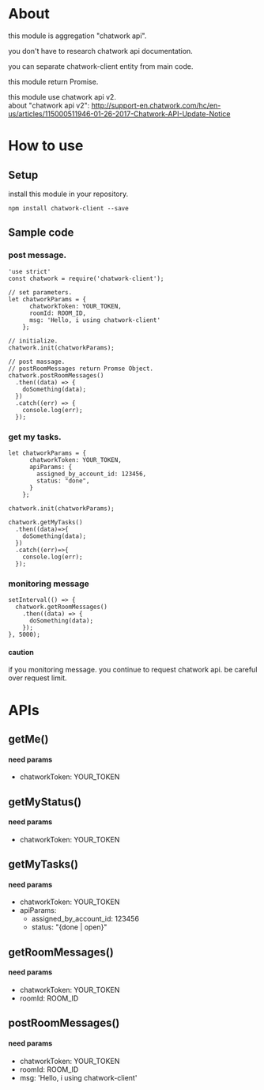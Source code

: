 # About
this module is aggregation "chatwork api".

you don't have to research chatwork api documentation.

you can separate chatwork-client entity from main code.

this module return Promise.

this module use chatwork api v2.  
about "chatwork api v2": http://support-en.chatwork.com/hc/en-us/articles/115000511946-01-26-2017-Chatwork-API-Update-Notice

# How to use

## Setup
install this module in your repository.

```npm install chatwork-client --save```

## Sample code
### post message.

```
'use strict'
const chatwork = require('chatwork-client');

// set parameters.
let chatworkParams = {
      chatworkToken: YOUR_TOKEN,
      roomId: ROOM_ID,
      msg: 'Hello, i using chatwork-client'
    };

// initialize.
chatwork.init(chatworkParams); 

// post massage.
// postRoomMessages return Promse Object.
chatwork.postRoomMessages()
  .then((data) => {
    doSomething(data);
  })
  .catch((err) => {
    console.log(err);
  });
```

### get my tasks.

```
let chatworkParams = {
      chatworkToken: YOUR_TOKEN,
      apiParams: {
        assigned_by_account_id: 123456,
        status: "done",
      }
    };

chatwork.init(chatworkParams);

chatwork.getMyTasks()
  .then((data)=>{
    doSomething(data);
  })
  .catch((err)=>{
    console.log(err);
  });
```

### monitoring message

```
setInterval(() => {
  chatwork.getRoomMessages()
    .then((data) => {
      doSomething(data);
    });
}, 5000);
```

#### caution
if you monitoring message.
you continue to request chatwork api.
be careful over request limit.

# APIs
## getMe()
#### need params
- chatworkToken: YOUR_TOKEN
## getMyStatus()
#### need params
- chatworkToken: YOUR_TOKEN
## getMyTasks()
#### need params
- chatworkToken: YOUR_TOKEN
- apiParams:
  - assigned_by_account_id: 123456
  - status: "{done | open}"
## getRoomMessages()
#### need params
- chatworkToken: YOUR_TOKEN
- roomId: ROOM_ID
## postRoomMessages()
#### need params
- chatworkToken: YOUR_TOKEN
- roomId: ROOM_ID
- msg: 'Hello, i using chatwork-client'
